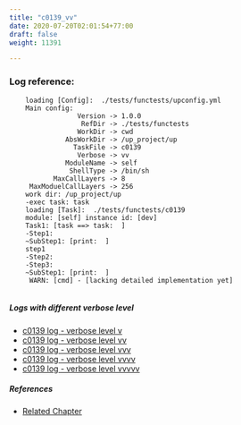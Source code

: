 ```yaml
---
title: "c0139_vv"
date: 2020-07-20T02:01:54+77:00
draft: false
weight: 11391

---
```


### Log reference: <no value>

```
    loading [Config]:  ./tests/functests/upconfig.yml
    Main config:
                 Version -> 1.0.0
                  RefDir -> ./tests/functests
                 WorkDir -> cwd
              AbsWorkDir -> /up_project/up
                TaskFile -> c0139
                 Verbose -> vv
              ModuleName -> self
               ShellType -> /bin/sh
           MaxCallLayers -> 8
     MaxModuelCallLayers -> 256
    work dir: /up_project/up
    -exec task: task
    loading [Task]:  ./tests/functests/c0139
    module: [self] instance id: [dev]
    Task1: [task ==> task:  ]
    -Step1:
    ~SubStep1: [print:  ]
    step1
    -Step2:
    -Step3:
    ~SubStep1: [print:  ]
     WARN: [cmd] - [lacking detailed implementation yet]
    
```

##### Logs with different verbose level
* [c0139 log - verbose level v](../../logs/c0139_v)
* [c0139 log - verbose level vv](../../logs/c0139_vv)
* [c0139 log - verbose level vvv](../../logs/c0139_vvv)
* [c0139 log - verbose level vvvv](../../logs/c0139_vvvv)
* [c0139 log - verbose level vvvvv](../../logs/c0139_vvvvv)

##### References
* [Related Chapter](../../test-debug/c0139)
